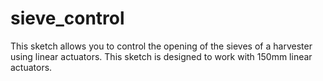 # sieve_control
This sketch allows you to control the opening of the sieves of a harvester using linear actuators. This sketch is designed to work with 150mm linear actuators.
